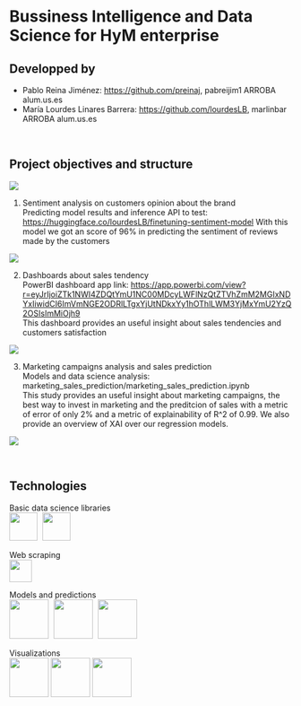 # Bussiness Intelligence and Data Science for HyM enterprise

## **Developped by** 
-	Pablo Reina Jiménez: https://github.com/preinaj, pabreijim1 ARROBA alum.us.es  
-	María Lourdes Linares Barrera: https://github.com/lourdesLB, marlinbar ARROBA alum.us.es  

<br>

## **Project objectives and structure**

[![](https://mermaid.ink/img/pako:eNpdj7FOBDEMRH_FckF19wMpkFhAYouroCMUJvHuRmycVewUp9P9O1kdQoLGGnnejOwLhhIZHc6VtgXeBi8Aw_jucWiahFVhFON1TTNLYJhKhZe7k8ePGwjH4z087HgliUlmB8piKfcBJLSeNSkUgdDUSuaqf6PDHh0hki6fhWr8Zz92-0T1i61XQ6C8URc3CA_Y-zKl2M-_7CGPtnBmj67LyBO11Tx6uXaUmpXXswR0VhsfsG2RjJ8S9cczuolW_d0-x2Sl_iyv32daYSE?type=png)](https://mermaid.live/edit#pako:eNpdj7FOBDEMRH_FckF19wMpkFhAYouroCMUJvHuRmycVewUp9P9O1kdQoLGGnnejOwLhhIZHc6VtgXeBi8Aw_jucWiahFVhFON1TTNLYJhKhZe7k8ePGwjH4z087HgliUlmB8piKfcBJLSeNSkUgdDUSuaqf6PDHh0hki6fhWr8Zz92-0T1i61XQ6C8URc3CA_Y-zKl2M-_7CGPtnBmj67LyBO11Tx6uXaUmpXXswR0VhsfsG2RjJ8S9cczuolW_d0-x2Sl_iyv32daYSE)

1. Sentiment analysis on customers opinion about the brand  
Predicting model results and inference API to test: https://huggingface.co/lourdesLB/finetuning-sentiment-model
With this model we got an score of 96% in predicting the sentiment of reviews made by the customers

[![](https://mermaid.ink/img/pako:eNplkD1rAzEMhv-K0JwMaZvlhkJCP7ZmSKBD3UHYusRgW4c_KCHkv1d3hIM2izHS877SqwtacYwdHjMNJzhsTQLYfBncZkrOp2MHhVP1UR-gROFcfAFJYFupEjkXg9-TBpbLZ9isVPrGVFvmoryDIi1bnqnVDRu5d5ZpqrcUIIil6iX9Bx8U3Iv1ikR2nibTXnKLd56Pin7wTxlouNvrabT53B3mDH_b67E95xyyTrLjNhD1OkFZXKCGjeSd3uoyKg3WE0c22OnXcU8tVIMmXRWlVmV_Tha7mhsvsA2OKr940rwRu55CmauvzlfJt-L1Fzw_gr8?type=png)](https://mermaid.live/edit#pako:eNplkD1rAzEMhv-K0JwMaZvlhkJCP7ZmSKBD3UHYusRgW4c_KCHkv1d3hIM2izHS877SqwtacYwdHjMNJzhsTQLYfBncZkrOp2MHhVP1UR-gROFcfAFJYFupEjkXg9-TBpbLZ9isVPrGVFvmoryDIi1bnqnVDRu5d5ZpqrcUIIil6iX9Bx8U3Iv1ikR2nibTXnKLd56Pin7wTxlouNvrabT53B3mDH_b67E95xyyTrLjNhD1OkFZXKCGjeSd3uoyKg3WE0c22OnXcU8tVIMmXRWlVmV_Tha7mhsvsA2OKr940rwRu55CmauvzlfJt-L1Fzw_gr8)

2. Dashboards about sales tendency  
PowerBI dashboard app link: https://app.powerbi.com/view?r=eyJrIjoiZTk1NWI4ZDQtYmU1NC00MDcyLWFlNzQtZTVhZmM2MGIxNDYxIiwidCI6ImVmNGE2ODRlLTgxYjUtNDkxYy1hOThlLWM3YjMxYmU2YzQ2OSIsImMiOjh9  
This dashboard provides an useful insight about sales tendencies and customers satisfaction

[![](https://mermaid.ink/img/pako:eNpt0LFuAjEMBuBXsbx0gYGy3VCpKQxsSHRrOrhnw51056A4GRDi3esD1EqILfnzOXZyxjaxYIOHTMcOPkNUgPAVMWyAybqfRJkt4vc1h_n8DcLCj3c0iD0RizuZzLtqpQFIGUzIkvrGprpH_Or4o1pJo2R7uRmwUvn0KJcutzlxbctzeHPThSF7414P_0NeTVScofcZqWd_9nmqilg6GSVi40uWPdWhRIx6cUq1pN1JW2xKrjLDemQqsurJP2zEZk-D_aVr7kvK9_DyCxb_cFE?type=png)](https://mermaid.live/edit#pako:eNpt0LFuAjEMBuBXsbx0gYGy3VCpKQxsSHRrOrhnw51056A4GRDi3esD1EqILfnzOXZyxjaxYIOHTMcOPkNUgPAVMWyAybqfRJkt4vc1h_n8DcLCj3c0iD0RizuZzLtqpQFIGUzIkvrGprpH_Or4o1pJo2R7uRmwUvn0KJcutzlxbctzeHPThSF7414P_0NeTVScofcZqWd_9nmqilg6GSVi40uWPdWhRIx6cUq1pN1JW2xKrjLDemQqsurJP2zEZk-D_aVr7kvK9_DyCxb_cFE)

3. Marketing campaigns analysis and sales prediction  
Models and data science analysis: marketing_sales_prediction/marketing_sales_prediction.ipynb  
This study provides an useful insight about marketing campaigns, the best way to invest in marketing and the preditcion of sales with a metric of error of only 2% and a metric of explainability of R^2 of 0.99. 
We also provide an overview of XAI over our regression models.

[![](https://mermaid.ink/img/pako:eNpVjr0OgzAMhF8l8gxDOzJ0KO3YiW5NBysxEJX8KHEGhHj3BlRVQl5O5893XkB5TdDAEDGM4nmVToj2JeGB8UNs3CAU2oBFJAnvfSvq-iLaU4E6nCiJEEkbxca7I3E-xCSOyDTMO7MNVGApWjS61C_bnQQeyZKEpkhNPeaJJUi3FhQz-252ChqOmSrIQZe4m8HyuIWmxyn93bs27OPPXL8REkw6?type=png)](https://mermaid.live/edit#pako:eNpVjr0OgzAMhF8l8gxDOzJ0KO3YiW5NBysxEJX8KHEGhHj3BlRVQl5O5893XkB5TdDAEDGM4nmVToj2JeGB8UNs3CAU2oBFJAnvfSvq-iLaU4E6nCiJEEkbxca7I3E-xCSOyDTMO7MNVGApWjS61C_bnQQeyZKEpkhNPeaJJUi3FhQz-252ChqOmSrIQZe4m8HyuIWmxyn93bs27OPPXL8REkw6)

<br>

## **Technologies**

Basic data science libraries  
<img src="https://cdn.jsdelivr.net/gh/devicons/devicon/icons/python/python-original-wordmark.svg" width="50px" style="padding-right:5px;"/>
<img src="https://cdn.jsdelivr.net/gh/devicons/devicon/icons/pandas/pandas-original-wordmark.svg" width="50px" style="padding-right:5px;"/>
          
Web scraping   
<img src="https://cdn.jsdelivr.net/gh/devicons/devicon/icons/selenium/selenium-original.svg" width="40px" style="padding-right:5px;"/>     

Models and predictions                   
<img src="https://cdn.jsdelivr.net/gh/devicons/devicon/icons/pytorch/pytorch-original-wordmark.svg" width="70px" style="padding-right:5px;"/>
<img src="https://cdn.jsdelivr.net/gh/devicons/devicon/icons/tensorflow/tensorflow-original-wordmark.svg" width="70px" style="padding-right:5px;"/>
<img src="https://numfocus.org/wp-content/uploads/2017/11/scikitlearn-logo-300.png" width="70px" />

Visualizations  
<img src="https://matplotlib.org/3.1.0/_images/sphx_glr_logos2_003.png" width="70px" style="padding: 11 px;"/>
<img src="https://user-images.githubusercontent.com/315810/92255284-156f1180-eea0-11ea-9d2d-be8262670e8c.png" width="70px" style="padding: 11 px;"/>
<img src="https://logos-world.net/wp-content/uploads/2022/02/Microsoft-Power-BI-Symbol.png" width="70px"/>


